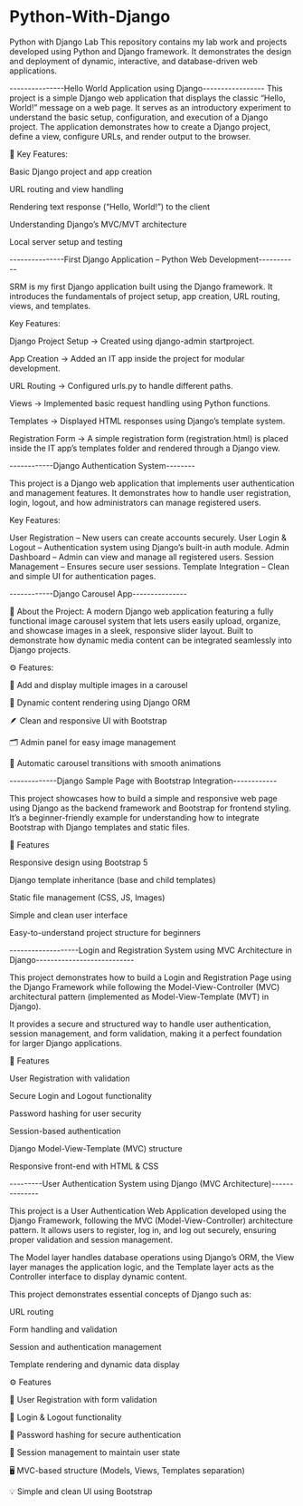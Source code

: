 # Python-With-Django


Python with Django Lab  This repository contains my lab work and projects developed using Python and Django framework. It demonstrates the design and deployment of dynamic, interactive, and database-driven web applications.




---------------Hello World Application using Django-----------------
This project is a simple Django web application that displays the classic “Hello, World!” message on a web page. It serves as an introductory experiment to understand the basic setup, configuration, and execution of a Django project. The application demonstrates how to create a Django project, define a view, configure URLs, and render output to the browser.

🚀 Key Features:

Basic Django project and app creation

URL routing and view handling

Rendering text response (“Hello, World!”) to the client

Understanding Django’s MVC/MVT architecture

Local server setup and testing













---------------First Django Application – Python Web Development-----------

SRM is my first Django application built using the Django framework. It introduces the fundamentals of project setup, app creation, URL routing, views, and templates.

Key Features:

Django Project Setup → Created using django-admin startproject.

App Creation → Added an IT app inside the project for modular development.

URL Routing → Configured urls.py to handle different paths.

Views → Implemented basic request handling using Python functions.

Templates → Displayed HTML responses using Django’s template system.

Registration Form → A simple registration form (registration.html) is placed inside the IT app’s templates folder and rendered through a Django view.






------------Django Authentication System--------

This project is a Django web application that implements user authentication and management features. It demonstrates how to handle user registration, login, logout, and how administrators can manage registered users.

Key Features:

User Registration – New users can create accounts securely.
User Login & Logout – Authentication system using Django’s built-in auth module.
Admin Dashboard – Admin can view and manage all registered users.
Session Management – Ensures secure user sessions.
Template Integration – Clean and simple UI for authentication pages.






------------Django Carousel App---------------

🧩 About the Project:
A modern Django web application featuring a fully functional image carousel system that lets users easily upload, organize, and showcase images in a sleek, responsive slider layout. Built to demonstrate how dynamic media content can be integrated seamlessly into Django projects.

⚙️ Features:

📸 Add and display multiple images in a carousel

🧠 Dynamic content rendering using Django ORM

🪶 Clean and responsive UI with Bootstrap

🗂️ Admin panel for easy image management

🔄 Automatic carousel transitions with smooth animations









-------------Django Sample Page with Bootstrap Integration------------

This project showcases how to build a simple and responsive web page using Django as the backend framework and Bootstrap for frontend styling. It’s a beginner-friendly example for understanding how to integrate Bootstrap with Django templates and static files.

🚀 Features

Responsive design using Bootstrap 5

Django template inheritance (base and child templates)

Static file management (CSS, JS, Images)

Simple and clean user interface

Easy-to-understand project structure for beginners






-------------------Login and Registration System using MVC Architecture in Django---------------------------

This project demonstrates how to build a Login and Registration Page using the Django Framework while following the Model-View-Controller (MVC) architectural pattern (implemented as Model-View-Template (MVT) in Django).

It provides a secure and structured way to handle user authentication, session management, and form validation, making it a perfect foundation for larger Django applications.

🚀 Features

User Registration with validation

Secure Login and Logout functionality

Password hashing for user security

Session-based authentication

Django Model-View-Template (MVC) structure

Responsive front-end with HTML & CSS











 ---------User Authentication System using Django (MVC Architecture)--------------

This project is a User Authentication Web Application developed using the Django Framework, following the MVC (Model-View-Controller) architecture pattern. It allows users to register, log in, and log out securely, ensuring proper validation and session management.

The Model layer handles database operations using Django’s ORM, the View layer manages the application logic, and the Template layer acts as the Controller interface to display dynamic content.

This project demonstrates essential concepts of Django such as:

URL routing

Form handling and validation

Session and authentication management

Template rendering and dynamic data display

⚙️ Features

🔐 User Registration with form validation

🔑 Login & Logout functionality

🧠 Password hashing for secure authentication

🧾 Session management to maintain user state

🖥️ MVC-based structure (Models, Views, Templates separation)

💡 Simple and clean UI using Bootstrap














